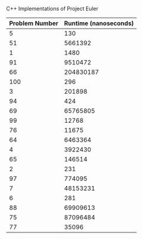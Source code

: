 C++ Implementations of Project Euler

|Problem Number|Runtime (nanoseconds)|
|-|-|
|5|130|
|51|5661392|
|1|1480|
|91|9510472|
|66|204830187|
|100|296|
|3|201898|
|94|424|
|69|65765805|
|99|12768|
|76|11675|
|64|6463364|
|4|3922430|
|65|146514|
|2|231|
|97|774095|
|7|48153231|
|6|281|
|88|69909613|
|75|87096484|
|77|35096|
